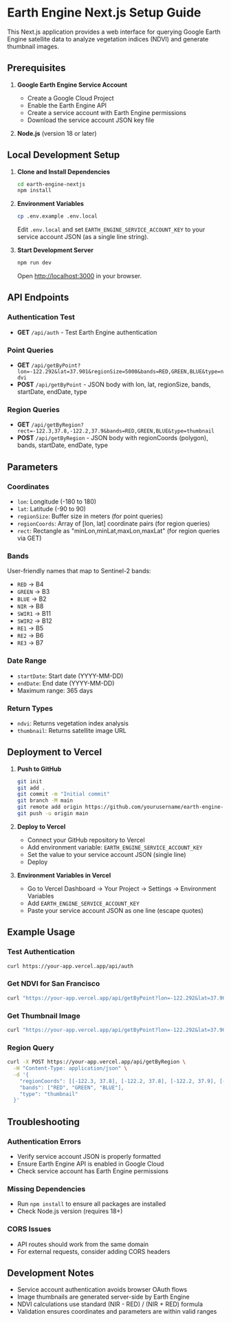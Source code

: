 # Earth Engine Next.js Setup Guide

This Next.js application provides a web interface for querying Google Earth Engine satellite data to analyze vegetation indices (NDVI) and generate thumbnail images.

## Prerequisites

1. **Google Earth Engine Service Account**
   - Create a Google Cloud Project
   - Enable the Earth Engine API
   - Create a service account with Earth Engine permissions
   - Download the service account JSON key file

2. **Node.js** (version 18 or later)

## Local Development Setup

1. **Clone and Install Dependencies**
   ```bash
   cd earth-engine-nextjs
   npm install
   ```

2. **Environment Variables**
   ```bash
   cp .env.example .env.local
   ```
   
   Edit `.env.local` and set `EARTH_ENGINE_SERVICE_ACCOUNT_KEY` to your service account JSON (as a single line string).

3. **Start Development Server**
   ```bash
   npm run dev
   ```
   
   Open [http://localhost:3000](http://localhost:3000) in your browser.

## API Endpoints

### Authentication Test
- **GET** `/api/auth` - Test Earth Engine authentication

### Point Queries
- **GET** `/api/getByPoint?lon=-122.292&lat=37.901&regionSize=5000&bands=RED,GREEN,BLUE&type=ndvi`
- **POST** `/api/getByPoint` - JSON body with lon, lat, regionSize, bands, startDate, endDate, type

### Region Queries
- **GET** `/api/getByRegion?rect=-122.3,37.8,-122.2,37.9&bands=RED,GREEN,BLUE&type=thumbnail`
- **POST** `/api/getByRegion` - JSON body with regionCoords (polygon), bands, startDate, endDate, type

## Parameters

### Coordinates
- `lon`: Longitude (-180 to 180)
- `lat`: Latitude (-90 to 90)
- `regionSize`: Buffer size in meters (for point queries)
- `regionCoords`: Array of [lon, lat] coordinate pairs (for region queries)
- `rect`: Rectangle as "minLon,minLat,maxLon,maxLat" (for region queries via GET)

### Bands
User-friendly names that map to Sentinel-2 bands:
- `RED` → B4
- `GREEN` → B3  
- `BLUE` → B2
- `NIR` → B8
- `SWIR1` → B11
- `SWIR2` → B12
- `RE1` → B5
- `RE2` → B6
- `RE3` → B7

### Date Range
- `startDate`: Start date (YYYY-MM-DD)
- `endDate`: End date (YYYY-MM-DD)
- Maximum range: 365 days

### Return Types
- `ndvi`: Returns vegetation index analysis
- `thumbnail`: Returns satellite image URL

## Deployment to Vercel

1. **Push to GitHub**
   ```bash
   git init
   git add .
   git commit -m "Initial commit"
   git branch -M main
   git remote add origin https://github.com/yourusername/earth-engine-nextjs.git
   git push -u origin main
   ```

2. **Deploy to Vercel**
   - Connect your GitHub repository to Vercel
   - Add environment variable: `EARTH_ENGINE_SERVICE_ACCOUNT_KEY`
   - Set the value to your service account JSON (single line)
   - Deploy

3. **Environment Variables in Vercel**
   - Go to Vercel Dashboard → Your Project → Settings → Environment Variables
   - Add `EARTH_ENGINE_SERVICE_ACCOUNT_KEY`
   - Paste your service account JSON as one line (escape quotes)

## Example Usage

### Test Authentication
```bash
curl https://your-app.vercel.app/api/auth
```

### Get NDVI for San Francisco
```bash
curl "https://your-app.vercel.app/api/getByPoint?lon=-122.292&lat=37.901&regionSize=5000&type=ndvi"
```

### Get Thumbnail Image
```bash
curl "https://your-app.vercel.app/api/getByPoint?lon=-122.292&lat=37.901&regionSize=5000&bands=RED,GREEN,BLUE&type=thumbnail"
```

### Region Query
```bash
curl -X POST https://your-app.vercel.app/api/getByRegion \
  -H "Content-Type: application/json" \
  -d '{
    "regionCoords": [[-122.3, 37.8], [-122.2, 37.8], [-122.2, 37.9], [-122.3, 37.9], [-122.3, 37.8]],
    "bands": ["RED", "GREEN", "BLUE"],
    "type": "thumbnail"
  }'
```

## Troubleshooting

### Authentication Errors
- Verify service account JSON is properly formatted
- Ensure Earth Engine API is enabled in Google Cloud
- Check service account has Earth Engine permissions

### Missing Dependencies
- Run `npm install` to ensure all packages are installed
- Check Node.js version (requires 18+)

### CORS Issues
- API routes should work from the same domain
- For external requests, consider adding CORS headers

## Development Notes

- Service account authentication avoids browser OAuth flows
- Image thumbnails are generated server-side by Earth Engine
- NDVI calculations use standard (NIR - RED) / (NIR + RED) formula
- Validation ensures coordinates and parameters are within valid ranges